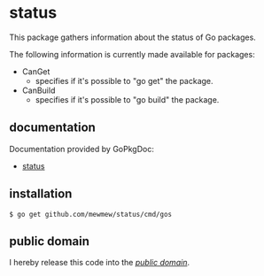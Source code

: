 status
======

This package gathers information about the status of Go packages.

The following information is currently made available for packages:

   * CanGet
       - specifies if it's possible to "go get" the package.
   * CanBuild
       - specifies if it's possible to "go build" the package.

documentation
-------------

Documentation provided by GoPkgDoc:

   - [status][]

[status]: http://go.pkgdoc.org/github.com/mewmew/status

installation
------------

    $ go get github.com/mewmew/status/cmd/gos

public domain
-------------

I hereby release this code into the *[public domain][]*.

[public domain]: https://creativecommons.org/publicdomain/zero/1.0/
